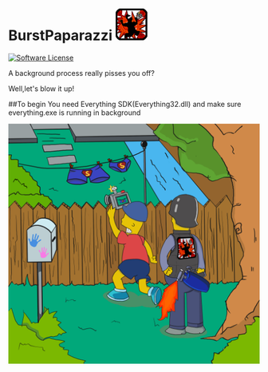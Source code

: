 # BurstPaparazzi ![icon](https://github.com/TyrealGray/BurstPaparazzi/blob/master/BurstPaparazzi/icon/tub.png)

[![Software License](https://img.shields.io/badge/license-GPLv2-brightgreen.svg)](LICENSE)

A background process really pisses you off?

Well,let's blow it up!

##To begin
You need Everything SDK(Everything32.dll) and make sure everything.exe is running in background 

![poster](https://github.com/TyrealGray/BurstPaparazzi/blob/master/BurstPaparazzi/BurstPaparazzi.jpg)
